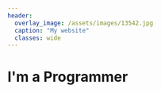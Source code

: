 ```yaml
---
header:
  overlay_image: /assets/images/13542.jpg
  caption: "My website"
  classes: wide
---
```


# I'm a Programmer

